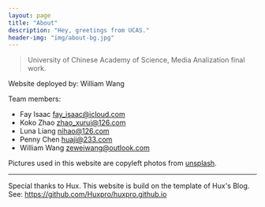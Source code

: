 ```yaml
--- 
layout: page 
title: "About" 
description: "Hey, greetings from UCAS." 
header-img: "img/about-bg.jpg" 
---
```



> University of Chinese Academy of Science, Media Analization final work.

Website deployed by: William Wang

Team members:

* Fay Isaac [fay_isaac@icloud.com](fay_isaac@icloud.com)
* Koko Zhao [zhao_xurui@126.com](zhao_xurui@126.com)
* Luna Liang [nihao@126.com](nihao@126.com)
* Penny Chen [huaji@233.com](huaji@233.com)
* William Wang [zeweiwang@outlook.com](zeweiwang@outlook.com)

Pictures used in this website are copyleft photos from [unsplash](https://unsplash.com/photos/XmYSlYrupL8).

---
<!-- <p style="text-align:right;"> -->
Special thanks to Hux. This website is build on the template of Hux's Blog. See:
    <a href="https://github.com/Huxpro/huxpro.github.io">https://github.com/Huxpro/huxpro.github.io</a>
<!-- </p> -->

